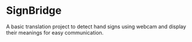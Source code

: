 # SignBridge
A basic translation project to detect hand signs using webcam and display their meanings for easy communication.
